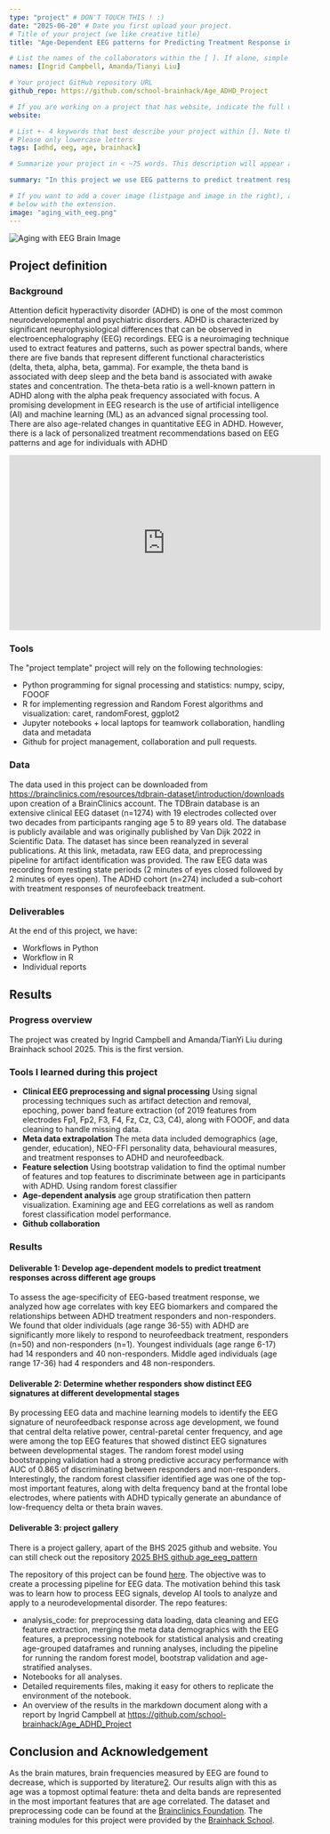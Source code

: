 ```yaml
---
type: "project" # DON'T TOUCH THIS ! :)
date: "2025-06-20" # Date you first upload your project.
# Title of your project (we like creative title)
title: "Age-Dependent EEG patterns for Predicting Treatment Response in ADHD"

# List the names of the collaborators within the [ ]. If alone, simple put your name within []
names: [Ingrid Campbell, Amanda/Tianyi Liu]

# Your project GitHub repository URL
github_repo: https://github.com/school-brainhack/Age_ADHD_Project

# If you are working on a project that has website, indicate the full url including "https://" below or leave it empty.
website:

# List +- 4 keywords that best describe your project within []. Note that the project summary also involves a number of key words. Those are listed on top of the [github repository](https://github.com/brainhack-school2020/project_template), click `manage topics`.
# Please only lowercase letters
tags: [adhd, eeg, age, brainhack]

# Summarize your project in < ~75 words. This description will appear at the top of your page and on the list page with other projects..

summary: "In this project we use EEG patterns to predict treatment responses for individuals with ADHD across different age groups. Project reports are incorporated in the BHS [website](https://school.brainhackmtl.org/project)."

# If you want to add a cover image (listpage and image in the right), add it to your directory and indicate the name
# below with the extension.
image: "aging_with_eeg.png"
---
```

<!-- This is an html comment and this won't appear in the rendered page. You are now editing the "content" area, the core of your description. Everything that you can do in markdown is allowed below. We added a couple of comments to guide your through documenting your progress. -->
![Aging with EEG Brain Image](aging_with_eeg.png)
## Project definition

### Background

Attention deficit hyperactivity disorder (ADHD) is one of the most common neurodevelopmental and psychiatric disorders. ADHD is characterized by significant neurophysiological differences that can be observed in electroencephalography (EEG) recordings. 
EEG is a neuroimaging technique used to extract features and patterns, such as power spectral bands, where there are five bands that represent different functional characteristics (delta, theta, alpha, beta, gamma). For example, the theta band is associated with deep sleep and the beta band is associated with awake states and concentration. The theta-beta ratio is a well-known pattern in ADHD along with the alpha peak frequency associated with focus.
A promising development in EEG research is the use of artificial intelligence (AI) and machine learning (ML) as an advanced signal processing tool. There are also age-related changes in quantitative EEG in ADHD. However, there is a lack of personalized treatment recommendations based on EEG patterns and age for individuals with ADHD


<iframe width="560" height="315" src="https://www.youtube.com/embed/PTYs_JFKsHI" frameborder="0" allow="accelerometer; autoplay; encrypted-media; gyroscope; picture-in-picture" allowfullscreen></iframe>

### Tools

The "project template" project will rely on the following technologies:
 * Python programming for signal processing and statistics: numpy, scipy, FOOOF
 * R for implementing regression and Random Forest algorithms and visualization: caret, randomForest, ggplot2
 * Jupyter notebooks + local laptops for teamwork collaboration, handling data and metadata
 * Github for project management, collaboration and pull requests.
   
### Data

The data used in this project can be downloaded from https://brainclinics.com/resources/tdbrain-dataset/introduction/downloads upon creation of a BrainClinics account. The TDBrain database is an extensive clinical EEG dataset (n=1274) with 19 electrodes collected over two decades from participants ranging age 5 to 89 years old. The database is publicly available and was originally published by Van Dijk 2022 in Scientific Data. The dataset has since been reanalyzed in several publications. At this link, metadata, raw EEG data, and preprocessing pipeline for artifact identification was provided. The raw EEG data was recording from resting state periods (2 minutes of eyes closed followed by 2 minutes of eyes open). The ADHD cohort (n=274) included a sub-cohort with treatment responses of neurofeeback treatment.

### Deliverables

At the end of this project, we have:
 - Workflows in Python
 - Workflow in R
 - Individual reports
   
## Results

### Progress overview

The project was created by Ingrid Campbell and Amanda/TianYi Liu during Brainhack school 2025. This is the first version.

### Tools I learned during this project

 * **Clinical EEG preprocessing and signal processing** Using signal processing techniques such as artifact detection and removal, epoching, power band feature extraction (of 2019 features from electrodes Fp1, Fp2, F3, F4, Fz, Cz, C3, C4), along with FOOOF, and data cleaning to handle missing data.
 * **Meta data extrapolation** The meta data included demographics (age, gender, education), NEO-FFI personality data, behavioural measures, and treatment responses to ADHD and neurofeedback.
 * **Feature selection** Using bootstrap validation to find the optimal number of features and top features to discriminate between age in participants with ADHD. Using random forest classifier
 * **Age-dependent analysis** age group stratification then pattern visualization. Examining age and EEG correlations as well as random forest classification model performance.
 * **Github collaboration** 

### Results

#### Deliverable 1: Develop age-dependent models to predict treatment responses across different age groups

To assess the age-specificity of EEG-based treatment response, we analyzed how age correlates with key EEG biomarkers and compared the relationships between ADHD treatment responders and non-responders. We found that older individuals (age range 36-55) with ADHD are significantly more likely to respond to neurofeedback treatment, responders (n=50) and non-responders (n=1). Youngest individuals (age range 6-17) had 14 responders and 40 non-responders. Middle aged individuals (age range 17-36) had 4 responders and 48 non-responders.

#### Deliverable 2: Determine whether responders show distinct EEG signatures at different developmental stages

By processing EEG data and machine learning models to identify the EEG signature of neurofeedback response across age development, we found that central delta relative power, central-paretal center frequency, and age were among the top EEG features that showed distinct EEG signatures between developmental stages. The random forest model using bootstrapping validation had a strong predictive accuracy performance with AUC of 0.865 of discriminating between responders and non-responders. Interestingly, the random forest classifier identified age was one of the top-most important features, along with delta frequency band at the frontal lobe electrodes, where patients with ADHD typically generate an abundance of low-frequency delta or theta brain waves.

#### Deliverable 3: project gallery

There is a project gallery, apart of the BHS 2025 github and website. You can still check out the repository [2025 BHS github age_eeg_pattern](https://github.com/brainhack-school2025/age_eeg_pattern)

The repository of this project can be found [here](https://github.com/mtl-brainhack-school-2019/ecg_pupillometry_pipeline_kaufmann). The objective was to create a processing pipeline for EEG data. The motivation behind this task was to learn how to process EEG signals, develop AI tools to analyze and apply to a neurodevelopmental disorder. The repo features:
 * analysis_code: for preprocessing data loading, data cleaning and EEG feature extraction, merging the meta data demographics with the EEG features, a preprocessing notebook for statistical analysis and creating age-grouped dataframes and running analyses, including the pipeline for running the random forest model, bootstrap validation and age-stratified analyses.
 * Notebooks for all analyses.
 * Detailed requirements files, making it easy for others to replicate the environment of the notebook.
 * An overview of the results in the markdown document along with a report by Ingrid Campbell at https://github.com/school-brainhack/Age_ADHD_Project


## Conclusion and Acknowledgement

As the brain matures, brain frequencies measured by EEG are found to decrease, which is supported by literature[2](https://www.sciencedirect.com/science/article/abs/pii/S0167876008007459). Our results align with this as age was a topmost optimal feature: theta and delta bands are represented in the most important features that are age correlated.
The dataset and preprocessing code can be found at the [Brainclinics Foundation](https://brainclinics.com/resources/tdbrain-dataset/introduction/downloads). The training modules for this project were provided by the [Brainhack School](https://school-brainhack.github.io/modules/).

